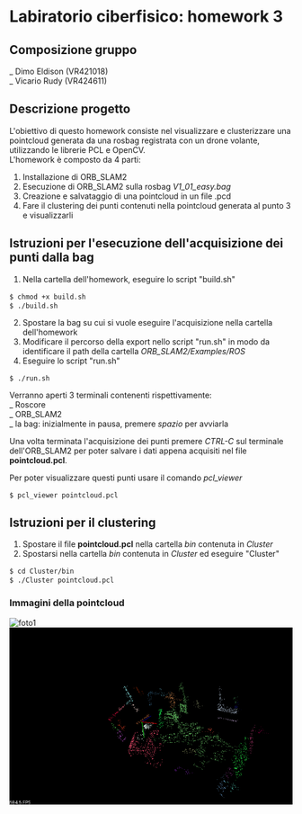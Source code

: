 # Labiratorio ciberfisico: homework 3

## Composizione gruppo
_ Dimo Eldison (VR421018)<br>
_ Vicario Rudy (VR424611)<br>

## Descrizione progetto
L'obiettivo di questo homework consiste nel visualizzare e clusterizzare una pointcloud generata da una rosbag registrata con un drone volante, utilizzando le librerie PCL e OpenCV.<br>
L'homework è composto da 4 parti:<br>
1) Installazione di ORB_SLAM2<br>
2) Esecuzione di ORB_SLAM2 sulla rosbag <i>V1_01_easy.bag</i><br>
3) Creazione e salvataggio di una pointcloud in un file .pcd<br>
4) Fare il clustering dei punti contenuti nella pointcloud generata al punto 3 e visualizzarli<br>

## Istruzioni per l'esecuzione dell'acquisizione dei punti dalla bag
1. Nella cartella dell'homework, eseguire lo script "build.sh"<br>
```console
$ chmod +x build.sh
$ ./build.sh
```
2. Spostare la bag su cui si vuole eseguire l'acquisizione nella cartella dell'homework<br>
3. Modificare il percorso della export nello script "run.sh" in modo da identificare il path della cartella <i>ORB_SLAM2/Examples/ROS</i><br>
4. Eseguire lo script "run.sh"<br>
```console
$ ./run.sh
```
Verranno aperti 3 terminali contenenti rispettivamente:<br>
_ Roscore<br>
_ ORB_SLAM2<br>
_ la bag: inizialmente in pausa, premere <i>spazio</i> per avviarla<br>

Una volta terminata l'acquisizione dei punti premere <i>CTRL-C</i> sul terminale dell'ORB_SLAM2 per poter salvare i dati appena acquisiti nel file <b>pointcloud.pcl</b>.

Per poter visualizzare questi punti usare il comando <i>pcl_viewer</i><br>
```console
$ pcl_viewer pointcloud.pcl
```

## Istruzioni per il clustering
1. Spostare il file <b>pointcloud.pcl</b> nella cartella <i>bin</i> contenuta in <i>Cluster</i><br>
2. Spostarsi nella cartella <i>bin</i> contenuta in <i>Cluster</i> ed eseguire "Cluster"<br>
```console
$ cd Cluster/bin
$ ./Cluster pointcloud.pcl
```

### Immagini della pointcloud
![foto1](point_clud.png "foto1")
![foto2](cluster.png "foto2")
